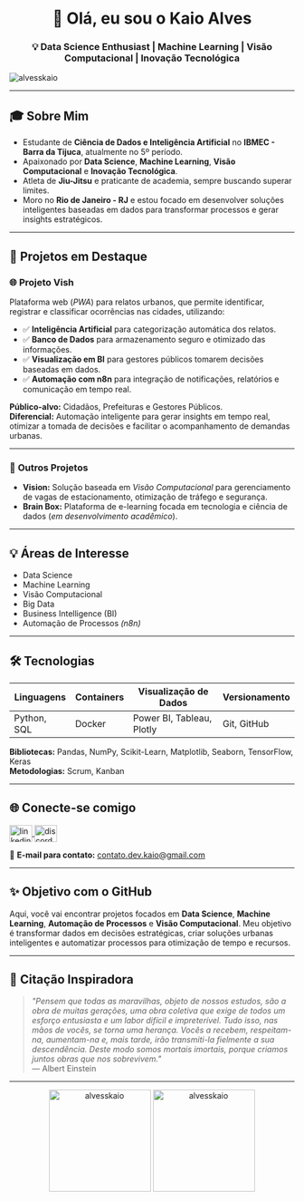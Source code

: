 <h1 align="center">👋 Olá, eu sou o Kaio Alves</h1>
<h3 align="center">💡 Data Science Enthusiast | Machine Learning | Visão Computacional | Inovação Tecnológica</h3>

<p align="left"> <img src="https://komarev.com/ghpvc/?username=alvesskaio&label=Profile%20views&color=0e75b6&style=flat" alt="alvesskaio" /> </p>

---

## 🎓 **Sobre Mim**
- Estudante de **Ciência de Dados e Inteligência Artificial** no **IBMEC - Barra da Tijuca**, atualmente no 5º período.
- Apaixonado por **Data Science**, **Machine Learning**, **Visão Computacional** e **Inovação Tecnológica**.
- Atleta de **Jiu-Jitsu** e praticante de academia, sempre buscando superar limites.
- Moro no **Rio de Janeiro - RJ** e estou focado em desenvolver soluções inteligentes baseadas em dados para transformar processos e gerar insights estratégicos.

---

## 🚀 **Projetos em Destaque**
### 🌐 **Projeto Vish**
Plataforma web (*PWA*) para relatos urbanos, que permite identificar, registrar e classificar ocorrências nas cidades, utilizando:
- ✅ **Inteligência Artificial** para categorização automática dos relatos.
- ✅ **Banco de Dados** para armazenamento seguro e otimizado das informações.
- ✅ **Visualização em BI** para gestores públicos tomarem decisões baseadas em dados.
- ✅ **Automação com n8n** para integração de notificações, relatórios e comunicação em tempo real.

**Público-alvo:** Cidadãos, Prefeituras e Gestores Públicos.  
**Diferencial:** Automação inteligente para gerar insights em tempo real, otimizar a tomada de decisões e facilitar o acompanhamento de demandas urbanas.

---

### 🚀 **Outros Projetos**
- **Vision:** Solução baseada em *Visão Computacional* para gerenciamento de vagas de estacionamento, otimização de tráfego e segurança.
- **Brain Box:** Plataforma de e-learning focada em tecnologia e ciência de dados (*em desenvolvimento acadêmico*).

---

## 💡 **Áreas de Interesse**
- Data Science  
- Machine Learning  
- Visão Computacional  
- Big Data  
- Business Intelligence (BI)  
- Automação de Processos *(n8n)*  

---

## 🛠️ **Tecnologias**
| **Linguagens**       | **Containers** | **Visualização de Dados** | **Versionamento** |
|----------------------|----------------|---------------------|---------------------------|
| Python, SQL         | Docker        | Power BI, Tableau, Plotly | Git, GitHub       |

**Bibliotecas:** Pandas, NumPy, Scikit-Learn, Matplotlib, Seaborn, TensorFlow, Keras  
**Metodologias:** Scrum, Kanban  

---

## 🌐 **Conecte-se comigo**
<p align="left">
<a href="https://linkedin.com/in/kaiosoaresalves/" target="_blank">
  <img align="center" src="https://raw.githubusercontent.com/rahuldkjain/github-profile-readme-generator/master/src/images/icons/Social/linked-in-alt.svg" alt="linkedin" height="30" width="40" />
</a>
<a href="https://discord.gg/g8pBsWm8" target="_blank">
  <img align="center" src="https://raw.githubusercontent.com/rahuldkjain/github-profile-readme-generator/master/src/images/icons/Social/discord.svg" alt="discord" height="30" width="40" />
</a>
</p>

📧 **E-mail para contato:** [contato.dev.kaio@gmail.com](mailto:contato.dev.kaio@gmail.com)

---

## ✨ **Objetivo com o GitHub**
Aqui, você vai encontrar projetos focados em **Data Science**, **Machine Learning**, **Automação de Processos** e **Visão Computacional**. Meu objetivo é transformar dados em decisões estratégicas, criar soluções urbanas inteligentes e automatizar processos para otimização de tempo e recursos.

---

## 🌌 **Citação Inspiradora**
> *"Pensem que todas as maravilhas, objeto de nossos estudos, são a obra de muitas gerações, uma obra coletiva que exige de todos um esforço entusiasta e um labor difícil e impreterível. Tudo isso, nas mãos de vocês, se torna uma herança. Vocês a recebem, respeitam-na, aumentam-na e, mais tarde, irão transmiti-la fielmente a sua descendência. Deste modo somos mortais imortais, porque criamos juntos obras que nos sobrevivem."*  
> — Albert Einstein

---

<div align="center">
  <img height="180em" src="https://github-readme-stats.vercel.app/api?username=alvesskaio&show_icons=true&locale=en&theme=radical" alt="alvesskaio" />
  <img height="180em" src="https://github-readme-streak-stats.herokuapp.com/?user=alvesskaio&theme=radical" alt="alvesskaio" />
</div>
